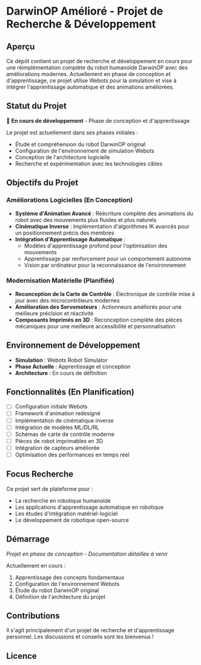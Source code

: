 # DarwinOP Amélioré - Projet de Recherche & Développement

## Aperçu
Ce dépôt contient un projet de recherche et développement en cours pour une réimplémentation complète du robot humanoïde DarwinOP avec des améliorations modernes. Actuellement en phase de conception et d'apprentissage, ce projet utilise Webots pour la simulation et vise à intégrer l'apprentissage automatique et des animations améliorées.

## Statut du Projet
🚧 **En cours de développement** - Phase de conception et d'apprentissage

Le projet est actuellement dans ses phases initiales :
- Étude et compréhension du robot DarwinOP original
- Configuration de l'environnement de simulation Webots
- Conception de l'architecture logicielle
- Recherche et expérimentation avec les technologies cibles

## Objectifs du Projet

### Améliorations Logicielles (En Conception)
- **Système d'Animation Avancé** : Réécriture complète des animations du robot avec des mouvements plus fluides et plus naturels
- **Cinématique Inverse** : Implémentation d'algorithmes IK avancés pour un positionnement précis des membres
- **Intégration d'Apprentissage Automatique** : 
    - Modèles d'apprentissage profond pour l'optimisation des mouvements
    - Apprentissage par renforcement pour un comportement autonome
    - Vision par ordinateur pour la reconnaissance de l'environnement

### Modernisation Matérielle (Planifiée)
- **Reconception de la Carte de Contrôle** : Électronique de contrôle mise à jour avec des microcontrôleurs modernes
- **Amélioration des Servomoteurs** : Actionneurs améliorés pour une meilleure précision et réactivité
- **Composants Imprimés en 3D** : Reconception complète des pièces mécaniques pour une meilleure accessibilité et personnalisation

## Environnement de Développement
- **Simulation** : Webots Robot Simulator
- **Phase Actuelle** : Apprentissage et conception
- **Architecture** : En cours de définition

## Fonctionnalités (En Planification)
- [ ] Configuration initiale Webots
- [ ] Framework d'animation redesigné
- [ ] Implémentation de cinématique inverse
- [ ] Intégration de modèles ML/DL/RL
- [ ] Schémas de carte de contrôle moderne
- [ ] Pièces de robot imprimables en 3D
- [ ] Intégration de capteurs améliorée
- [ ] Optimisation des performances en temps réel

## Focus Recherche
Ce projet sert de plateforme pour :
- La recherche en robotique humanoïde
- Les applications d'apprentissage automatique en robotique
- Les études d'intégration matériel-logiciel
- Le développement de robotique open-source

## Démarrage
*Projet en phase de conception - Documentation détaillée à venir*

Actuellement en cours :
1. Apprentissage des concepts fondamentaux
2. Configuration de l'environnement Webots
3. Étude du robot DarwinOP original
4. Définition de l'architecture du projet

## Contributions
Il s'agit principalement d'un projet de recherche et d'apprentissage personnel. Les discussions et conseils sont les bienvenus !

## Licence